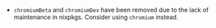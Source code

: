 - `chromiumBeta` and `chromiumDev` have been removed due to the lack of maintenance in nixpkgs. Consider using `chromium` instead.
